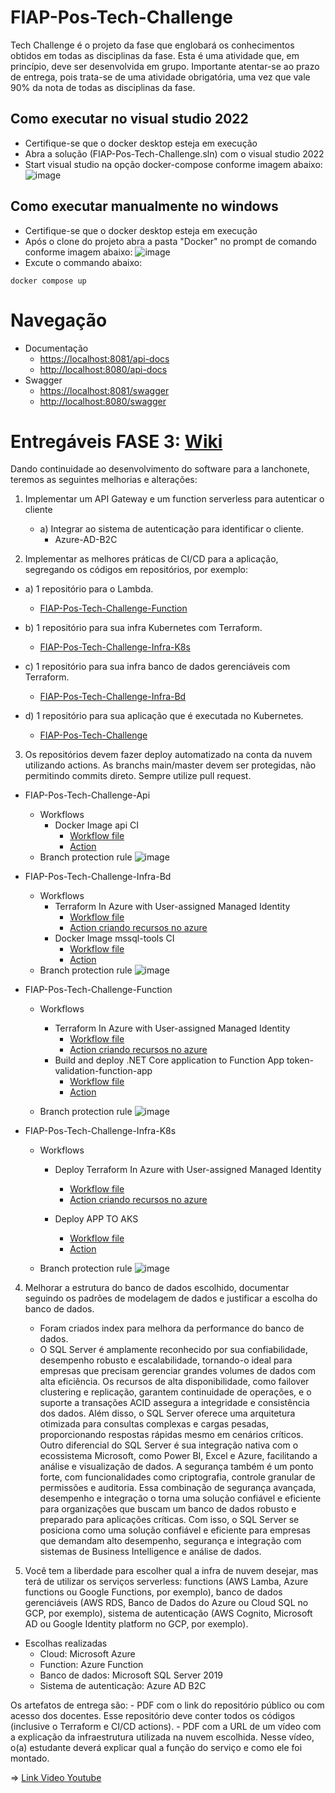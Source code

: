 # FIAP-Pos-Tech-Challenge
Tech Challenge é o projeto da fase que englobará os conhecimentos obtidos em todas as disciplinas da fase. Esta é uma atividade que, em princípio, deve ser desenvolvida em grupo. Importante atentar-se ao prazo de entrega, pois trata-se de uma atividade obrigatória, uma vez que vale 90% da nota de todas as disciplinas da fase. 

## Como executar no visual studio 2022
* Certifique-se que o docker desktop esteja em execução
* Abra a solução (FIAP-Pos-Tech-Challenge.sln) com o visual studio 2022
* Start visual studio na opção docker-compose conforme imagem abaixo:
![image](Documentacao/VS-2022-play-docker-compose.png)

## Como executar manualmente no windows
* Certifique-se que o docker desktop esteja em execução
* Após o clone do projeto abra a pasta "Docker" no prompt de comando conforme imagem abaixo:
![image](Documentacao/Abrir-Terminal.png)
* Excute o commando abaixo:
```
docker compose up
```
# Navegação
* Documentação 
    * [https://localhost:8081/api-docs](https://localhost:8081/api-docs/index.html)
    * [http://localhost:8080/api-docs](http://localhost:8080/api-docs/index.html) 
* Swagger
    * [https://localhost:8081/swagger](https://localhost:8081/swagger/index.html)
    * [http://localhost:8080/swagger](http://localhost:8080/swagger/index.html) 


#
# Entregáveis FASE 3: [Wiki](https://github.com/fdelima/FIAP-Pos-Tech-Challenge/wiki)

Dando continuidade ao desenvolvimento do software para a lanchonete, 
teremos as seguintes melhorias e alterações: 
1. Implementar um API Gateway e um function serverless para 
autenticar o cliente
    - a) Integrar ao sistema de autenticação para identificar o cliente. 
        - Azure-AD-B2C

2. Implementar as melhores práticas de CI/CD para a aplicação, 
segregando os códigos em repositórios, por exemplo: 
- a) 1 repositório para o Lambda. 
    - [FIAP-Pos-Tech-Challenge-Function](https://github.com/fdelima/FIAP-Pos-Tech-Challenge-Function)

- b) 1 repositório para sua infra Kubernetes com Terraform.                     
    - [FIAP-Pos-Tech-Challenge-Infra-K8s](https://github.com/fdelima/FIAP-Pos-Tech-Challenge-Infra-K8s)

- c) 1 repositório para sua infra banco de dados gerenciáveis 
com Terraform. 
    - [FIAP-Pos-Tech-Challenge-Infra-Bd](https://github.com/fdelima/FIAP-Pos-Tech-Challenge-Infra-Bd)

- d) 1 repositório para sua aplicação que é executada no 
Kubernetes. 
    - [FIAP-Pos-Tech-Challenge](https://github.com/fdelima/FIAP-Pos-Tech-Challenge)

3. Os repositórios devem fazer deploy automatizado na conta da 
nuvem utilizando actions. As branchs main/master devem ser 
protegidas, não permitindo commits direto. Sempre utilize pull 
request. 

- FIAP-Pos-Tech-Challenge-Api
    - Workflows
        - Docker Image api CI
            - [Workflow file](/.github/workflows/dotnet.yml)
            - [Action](https://github.com/fdelima/FIAP-Pos-Tech-Challenge/actions/runs/11095958117)
    - Branch protection rule ![image](Documentacao/FIAP-Pos-Tech-Challenge-Branch-protection-rule.png)
    
- FIAP-Pos-Tech-Challenge-Infra-Bd
    - Workflows
        - Terraform In Azure with User-assigned Managed Identity 
            - [Workflow file](https://github.com/fdelima/FIAP-Pos-Tech-Challenge-Infra-Bd/blob/main/.github/workflows/deploy-terraform-infrastructure-in-azure.yml)
            - [Action criando recursos no azure](https://github.com/fdelima/FIAP-Pos-Tech-Challenge-Infra-Bd/actions/runs/11037364521/job/30658045672)
        - Docker Image mssql-tools CI
            - [Workflow file](https://github.com/fdelima/FIAP-Pos-Tech-Challenge-Infra-Bd/blob/main/.github/workflows/mssql-tools-docker-image.yml)
            - [Action](https://github.com/fdelima/FIAP-Pos-Tech-Challenge-Infra-Bd/actions/runs/11096258209/job/30825884068)
    - Branch protection rule ![image](Documentacao/FIAP-Pos-Tech-Challenge-Infra-Bd-Branch-protection-rule.png)
    
- FIAP-Pos-Tech-Challenge-Function
    - Workflows
        - Terraform In Azure with User-assigned Managed Identity
            - [Workflow file](https://github.com/fdelima/FIAP-Pos-Tech-Challenge-Function/blob/main/.github/workflows/deploy-terraform-infrastructure-in-azure.yml)
            - [Action criando recursos no azure](https://github.com/fdelima/FIAP-Pos-Tech-Challenge-Function/actions/runs/10971260253/job/30466175006)
        - Build and deploy .NET Core application to Function App token-validation-function-app    
            - [Workflow file](https://github.com/fdelima/FIAP-Pos-Tech-Challenge-Function/blob/main/.github/workflows/build-deploy-token-validation-function-app.yml)
            - [Action](https://github.com/fdelima/FIAP-Pos-Tech-Challenge-Function/actions/runs/11096474790)
            
    - Branch protection rule ![image](Documentacao/FIAP-Pos-Tech-Challenge-Function-Branch-protection-rule.png)
    
- FIAP-Pos-Tech-Challenge-Infra-K8s
    - Workflows
        - Deploy Terraform In Azure with User-assigned Managed Identity
            - [Workflow file](https://github.com/fdelima/FIAP-Pos-Tech-Challenge-Infra-K8s/blob/main/.github/workflows/deploy-terraform-infrastructure-in-azure.yml)
            - [Action criando recursos no azure](https://github.com/fdelima/FIAP-Pos-Tech-Challenge-Infra-K8s/actions/runs/11084558667/job/30800002895)
        
        - Deploy APP TO AKS    
            - [Workflow file](https://github.com/fdelima/FIAP-Pos-Tech-Challenge-Infra-K8s/blob/main/.github/workflows/deploy-azure-kubernetes-service.yml)
            - [Action](https://github.com/fdelima/FIAP-Pos-Tech-Challenge-Infra-K8s/actions/runs/11096616615/job/30826660641)

    - Branch protection rule ![image](Documentacao/FIAP-Pos-Tech-Challenge-Infra-K8s-Branch-protection-rule.png)

4. Melhorar a estrutura do banco de dados escolhido, documentar 
seguindo os padrões de modelagem de dados e justificar a escolha 
do banco de dados. 
    - Foram criados index para melhora da performance do banco de dados.
    - O SQL Server é amplamente reconhecido por sua confiabilidade, desempenho robusto e escalabilidade, tornando-o ideal para empresas que precisam gerenciar grandes volumes de dados com alta eficiência.
Os recursos de alta disponibilidade, como failover clustering e replicação, garantem continuidade de operações, e o suporte a transações ACID assegura a integridade e consistência dos dados.
Além disso, o SQL Server oferece uma arquitetura otimizada para consultas complexas e cargas pesadas, proporcionando respostas rápidas mesmo em cenários críticos. Outro diferencial do SQL Server é sua
integração nativa com o ecossistema Microsoft, como Power BI, Excel e Azure, facilitando a análise e visualização de dados. A segurança também é um ponto forte, com funcionalidades como criptografia,
controle granular de permissões e auditoria. Essa combinação de segurança avançada, desempenho e integração o torna uma solução confiável e eficiente para organizações que buscam um banco de dados robusto
e preparado para aplicações críticas. Com isso, o SQL Server se posiciona como uma solução confiável e eficiente para empresas que demandam alto desempenho, segurança e integração com sistemas de Business
Intelligence e análise de dados.

5. Você tem a liberdade para escolher qual a infra de nuvem desejar, 
mas terá de utilizar os serviços serverless: functions (AWS Lamba, 
Azure functions ou Google Functions, por exemplo), banco de 
dados gerenciáveis (AWS RDS, Banco de Dados do Azure ou 
Cloud SQL no GCP, por exemplo), sistema de autenticação (AWS 
Cognito, Microsoft AD ou Google Identity platform no GCP, por 
exemplo). 
- Escolhas realizadas
    - Cloud: Microsoft Azure
    - Function: Azure Function
    - Banco de dados: Microsoft SQL Server 2019
    - Sistema de autenticação: Azure AD B2C

Os artefatos de entrega são: - PDF com o link do repositório público ou com acesso dos docentes. Esse 
repositório deve conter todos os códigos (inclusive o Terraform e CI/CD actions).  - PDF com a URL de um vídeo com a explicação da infraestrutura utilizada 
na nuvem escolhida. Nesse vídeo, o(a) estudante deverá explicar qual a função 
do serviço e como ele foi montado.

=> [Link Video Youtube](https://youtu.be/vj1Oe8q_0IU)